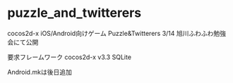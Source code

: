 # puzzle_and_twitterers
cocos2d-x iOS/Android向けゲーム Puzzle&amp;Twitterers 3/14 旭川ふわふわ勉強会にて公開 


要求フレームワーク 
cocos2d-x v3.3
SQLite

Android.mkは後日追加
